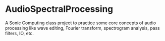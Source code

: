 # AudioSpectralProcessing
A Sonic Computing class project to practice some core concepts of audio processing like wave editing, Fourier transform, spectrogram analysis, pass filters, IO, etc.
